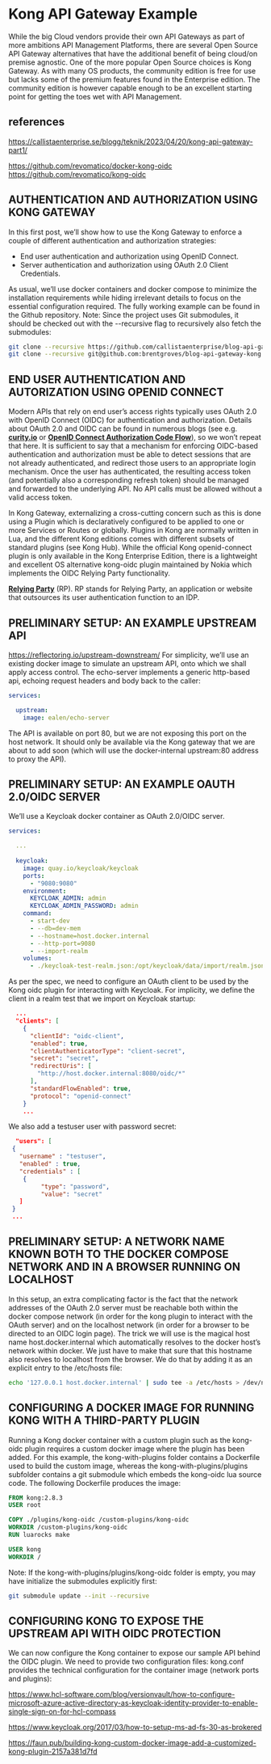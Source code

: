 # Kong API Gateway Example

While the big Cloud vendors provide their own API Gateways as part of more ambitions API Management Platforms, there are several Open Source API Gateway alternatives that have the additional benefit of being cloud/on premise agnostic. One of the more popular Open Source choices is Kong Gateway. As with many OS products, the community edition is free for use but lacks some of the premium features found in the Enterprise edition. The community edition is however capable enough to be an excellent starting point for getting the toes wet with API Management.

## references

<https://callistaenterprise.se/blogg/teknik/2023/04/20/kong-api-gateway-part1/>

<https://github.com/revomatico/docker-kong-oidc>
<https://github.com/revomatico/kong-oidc>

## AUTHENTICATION AND AUTHORIZATION USING KONG GATEWAY

In this first post, we’ll show how to use the Kong Gateway to enforce a couple of different authentication and authorization strategies:

- End user authentication and authorization using OpenID Connect.
- Server authentication and authorization using OAuth 2.0 Client Credentials.

As usual, we’ll use docker containers and docker compose to minimize the installation requirements while hiding irrelevant details to focus on the essential configuration required. The fully working example can be found in the Github repository. Note: Since the project uses Git submodules, it should be checked out with the --recursive flag to recursively also fetch the submodules:

```bash
git clone --recursive https://github.com/callistaenterprise/blog-api-gateway-kong
git clone --recursive git@github.com:brentgroves/blog-api-gateway-kong.git
```

## END USER AUTHENTICATION AND AUTORIZATION USING OPENID CONNECT

Modern APIs that rely on end user’s access rights typically uses OAuth 2.0 with OpenID Connect (OIDC) for authentication and authorization. Details about OAuth 2.0 and OIDC can be found in numerous blogs (see e.g. **[curity.io](https://curity.io/resources/learn/openid-code-flow)** or **[OpenID Connect Authorization Code Flow](../../../openid_connect/authorization_code_flow.md)**), so we won’t repeat that here. It is sufficient to say that a mechanism for enforcing OIDC-based authentication and authorization must be able to detect sessions that are not already authenticated, and redirect those users to an appropriate login mechanism. Once the user has authenticated, the resulting access token (and potentially also a corresponding refresh token) should be managed and forwarded to the underlying API. No API calls must be allowed without a valid access token.

In Kong Gateway, externalizing a cross-cutting concern such as this is done using a Plugin which is declaratively configured to be applied to one or more Services or Routes or globally. Plugins in Kong are normally written in Lua, and the different Kong editions comes with different subsets of standard plugins (see Kong Hub). While the official Kong openid-connect plugin is only available in the Kong Enterprise Edition, there is a lightweight and excellent OS alternative kong-oidc plugin maintained by Nokia which implements the OIDC Relying Party functionality.

**[Relying Party](https://openid.net/developers/how-connect-works/)** (RP). RP stands for Relying Party, an application or website that outsources its user authentication function to an IDP.

## PRELIMINARY SETUP: AN EXAMPLE UPSTREAM API

<https://reflectoring.io/upstream-downstream/>
For simplicity, we’ll use an existing docker image to simulate an upstream API, onto which we shall apply access control. The echo-server implements a generic http-based api, echoing request headers and body back to the caller:

```yaml
services:

  upstream:
    image: ealen/echo-server
```

The API is available on port 80, but we are not exposing this port on the host network. It should only be available via the Kong gateway that we are about to add soon (which will use the docker-internal upstream:80 address to proxy the API).

## PRELIMINARY SETUP: AN EXAMPLE OAUTH 2.0/OIDC SERVER

We’ll use a Keycloak docker container as OAuth 2.0/OIDC server.

```yaml
services:

  ...
  
  keycloak:
    image: quay.io/keycloak/keycloak
    ports:
      - "9080:9080"
    environment:
      KEYCLOAK_ADMIN: admin
      KEYCLOAK_ADMIN_PASSWORD: admin
    command: 
      - start-dev 
      - --db=dev-mem
      - --hostname=host.docker.internal
      - --http-port=9080
      - --import-realm
    volumes:
      - ./keycloak-test-realm.json:/opt/keycloak/data/import/realm.json

```

As per the spec, we need to configure an OAuth client to be used by the Kong oidc plugin for interacting with Keycloak. For implicity, we define the client in a realm test that we import on Keycloak startup:

```json
  ...
  "clients": [
    {
      "clientId": "oidc-client",
      "enabled": true,
      "clientAuthenticatorType": "client-secret",
      "secret": "secret",
      "redirectUris": [
        "http://host.docker.internal:8080/oidc/*"
      ],
      "standardFlowEnabled": true,
      "protocol": "openid-connect"
    }
    ...
```

We also add a testuser user with password secret:

```json
  "users": [
 {
   "username" : "testuser",
   "enabled" : true,
   "credentials" : [
    {
         "type": "password",
         "value": "secret"
   ]
 }
 ...

```

## PRELIMINARY SETUP: A NETWORK NAME KNOWN BOTH TO THE DOCKER COMPOSE NETWORK AND IN A BROWSER RUNNING ON LOCALHOST

In this setup, an extra complicating factor is the fact that the network addresses of the OAuth 2.0 server must be reachable both within the docker compose network (in order for the kong plugin to interact with the OAuth server) and on the localhost network (in order for a browser to be directed to an OIDC login page). The trick we will use is the magical host name host.docker.internal which automatically resolves to the docker host’s network within docker. We just have to make that sure that this hostname also resolves to localhost from the browser. We do that by adding it as an explicit entry to the /etc/hosts file:

```bash
echo '127.0.0.1 host.docker.internal' | sudo tee -a /etc/hosts > /dev/null
```

## CONFIGURING A DOCKER IMAGE FOR RUNNING KONG WITH A THIRD-PARTY PLUGIN

Running a Kong docker container with a custom plugin such as the kong-oidc plugin requires a custom docker image where the plugin has been added. For this example, the kong-with-plugins folder contains a Dockerfile used to build the custom image, whereas the kong-with-plugins/plugins subfolder contains a git submodule which embeds the kong-oidc lua source code. The following Dockerfile produces the image:

```Dockerfile
FROM kong:2.8.3
USER root

COPY ./plugins/kong-oidc /custom-plugins/kong-oidc
WORKDIR /custom-plugins/kong-oidc
RUN luarocks make

USER kong
WORKDIR /
```

Note: If the kong-with-plugins/plugins/kong-oidc folder is empty, you may have initialize the submodules explicitly first:

```bash
git submodule update --init --recursive
```

## CONFIGURING KONG TO EXPOSE THE UPSTREAM API WITH OIDC PROTECTION

We can now configure the Kong container to expose our sample API behind the OIDC plugin. We need to provide two configuration files: kong.conf provides the technical configuration for the container image (network ports and plugins):

<https://www.hcl-software.com/blog/versionvault/how-to-configure-microsoft-azure-active-directory-as-keycloak-identity-provider-to-enable-single-sign-on-for-hcl-compass>

<https://www.keycloak.org/2017/03/how-to-setup-ms-ad-fs-30-as-brokered>

<https://faun.pub/building-kong-custom-docker-image-add-a-customized-kong-plugin-2157a381d7fd>
